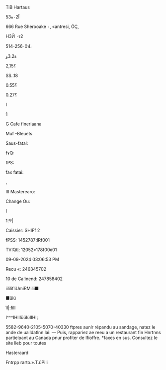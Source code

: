 TiB Hartaus

اً٠2ة53

666 Rue Sherooake ٠, «antresi, ÖÇ,

НЗЙ ٠ร2

514-256-0ฬ،

ة3.2و

؟2,15

SS..18

؟0.55

؟0.27

ا

1

G Cafe finerlaana

Muf -Bleuets

Saus-fatal:

f٧Q:

fPS:

fax fatai:

,

III
Masterearo:

Change Ou:

ا

1؛®|

Caissier: SHIFf 2

fPSS: 1452787؛lRf001

TVIQtl; 12052«178f00٥01

09-09-2024 03:06:53 PM

Recu «: 246345702

10 de Ca!inend: 247858402

iililifliUmiRMilii■

■üiü

ïî|:fill

Ι^^^ΙΗΙΙΙϋϋΙϋΙΙΗΙ¡

5582-9640-2105-5070-40330
ftpres aunlr répandu au sandage, natez le ande de
ualldatlnn lai: —
Puis, rappariez ae reeu a un restaurant fin Hnrtnns
partielpant au Canada pnur profiter de Ifioffre.
*faxes en sus. Consultez le site lleb pour toutes

Hasteraard

Fntrpp rarto.».T.ûPiIi

